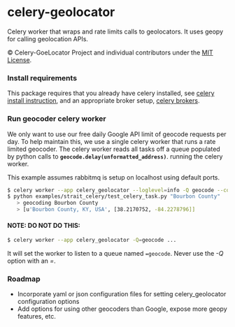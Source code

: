 celery-geolocator
=================

Celery worker that wraps and rate limits calls to geolocators.  It uses geopy for calling geolocation APIs.

© Celery-GoeLocator Project and individual contributors under the
[MIT License](https://github.com/geopy/geopy/blob/master/LICENSE).


### Install requirements

This package requires that you already have celery installed, see [celery install instruction](http://www.celeryproject.org/install/), and an appropriate broker setup, [celery brokers](http://docs.celeryproject.org/en/latest/getting-started/brokers/index.html).


### Run geocoder celery worker

We only want to use our free daily Google API limit of geocode requests per day.  To help maintain this, we
use a single celery worker that runs a rate limited geocoder.  The celery worker reads all tasks off a queue
populated by python calls to **`geocode.delay(unformatted_address)`**.  running the celery worker.

This example assumes rabbitmq is setup on localhost using default ports.

```sh
$ celery worker --app celery_geolocator --loglevel=info -Q geocode --config=examples.strait_celery.celeryconfig --apikey=<GOOGLE_API_KEY>
$ python examples/strait_celery/test_celery_task.py "Bourbon County"
   > geocoding Bourbon County
   > [u'Bourbon County, KY, USA', [38.2170752, -84.2278796]]
```

#### NOTE: DO NOT DO THIS:
```sh
$ celery worker --app celery_geolocator -Q=geocode ...
```
It will set the worker to listen to a queue named `=geocode`.  Never use the *-Q* option with an *=*.


### Roadmap

 * Incorporate yaml or json configuration files for setting celery_geolocator configuration options
 * Add options for using other geocoders than Google, expose more geopy features, etc.
